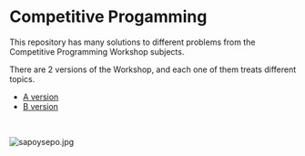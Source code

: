 # Competitive Progamming

This repository has many solutions to different problems from the Competitive Programming Workshop subjects.

There are 2 versions of the Workshop, and each one of them treats different topics.

- <a href=A/README.md> A version </a>
- <a href=B/README.md> B version </a>

<br>

![sapoysepo.jpg](https://cdn.slidesharecdn.com/ss_thumbnails/sapo-y-sepo-cuentos-para-toda-la-vida-220707214433-243b59f6-thumbnail.jpg?width=640&height=640&fit=bounds)

